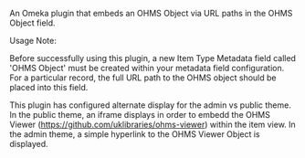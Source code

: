 An Omeka plugin that embeds an OHMS Object via URL paths in the OHMS Object field.

Usage Note:

Before successfully using this plugin, a new Item Type Metadata field called 'OHMS Object' must be created within your metadata field configuration.  For a particular record, the full URL path to the OHMS object should be placed into this field.

This plugin has configured alternate display for the admin vs public theme.  In the public theme, an iframe displays in order to embedd the OHMS Viewer (https://github.com/uklibraries/ohms-viewer) within the item view.  In the admin theme, a simple hyperlink to the OHMS Viewer Object is displayed.
